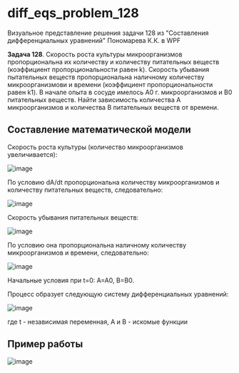 # diff_eqs_problem_128
Визуальное представление решения задачи 128 из "Составления дифференциальных уравнений" Пономарева К.К. в WPF

**Задача 128**. Скорость роста культуры микроорганизмов пропорциональна их количеству и количеству питательных веществ (коэффициент пропорциональности равен k). Скорость убывания пытательных веществ пропорциональна наличному количеству микроорганизмови и времени (коэффициент пропорциональности равен k1). В начале опыта в сосуде имелось A0 г. микроорганизмов и B0 питательных веществ. Найти зависимость количества A микроорганизмов и количества B питательных веществ от времени.
## Составление математической модели
Скорость роста культуры (количество микроорганизмов увеличивается):

![image](https://github.com/user-attachments/assets/ad69b5c1-336b-41f0-ada6-68d5de8a325d)

По условию dA/dt пропорциональна количеству микроорганизмов и количеству питательных веществ, следовательно:

![image](https://github.com/user-attachments/assets/df9081c0-c227-4e88-bcbf-06fdaa615a7e)

Скорость убывания питательных веществ:

![image](https://github.com/user-attachments/assets/1d29f8ac-b18d-464a-9846-85aa629733bf)

По условию она пропорциональна наличному количеству микроорганизмов и времени, следовательно:

![image](https://github.com/user-attachments/assets/fd337d0a-823f-4e30-9c42-7488de02e031)

Начальные условия при t=0: A=A0, B=B0.

Процесс образует следующую систему дифференциальных уравнений:

![image](https://github.com/user-attachments/assets/bef35e88-5835-4694-ae98-b4fe862e36bd)

где t - независимая переменная, A и B - искомые функции
## Пример работы
![image](https://github.com/user-attachments/assets/ec54264b-08a4-4252-bda9-ebc6ed44c5de)

